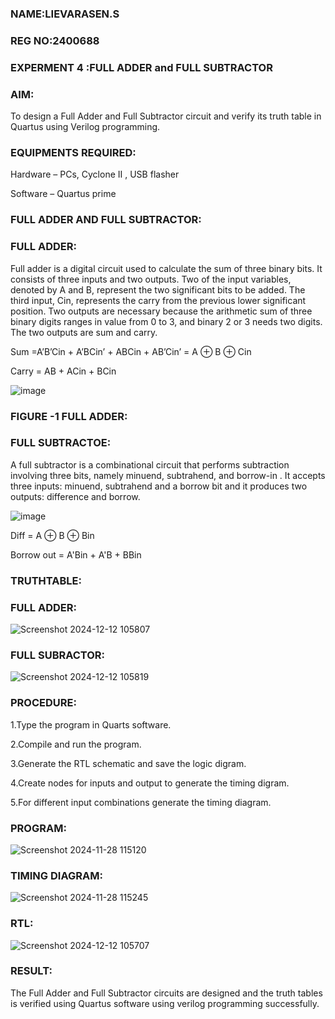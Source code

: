 ### NAME:LIEVARASEN.S

### REG NO:2400688

### EXPERMENT 4 :FULL ADDER and FULL SUBTRACTOR

### AIM:

To design a Full Adder and Full Subtractor circuit and verify its truth table in Quartus using Verilog programming.

### EQUIPMENTS REQUIRED:

Hardware – PCs, Cyclone II , USB flasher

Software – Quartus prime

### FULL ADDER AND FULL SUBTRACTOR:

### FULL ADDER:

Full adder is a digital circuit used to calculate the sum of three binary bits. It consists of three inputs and two outputs. Two of the input variables, denoted by A and B, represent the two significant bits to be added. The third input, Cin, represents the carry from the previous lower significant position. Two outputs are necessary because the arithmetic sum of three binary digits ranges in value from 0 to 3, and binary 2 or 3 needs two digits. The two outputs are sum and carry.

Sum =A’B’Cin + A’BCin’ + ABCin + AB’Cin’ = A ⊕ B ⊕ Cin 

Carry = AB + ACin + BCin

![image](https://github.com/naavaneetha/FULL_ADDER_SUBTRACTOR/assets/154305477/0f30ba51-5ffb-4198-845f-18e054f675e7)

### FIGURE -1 FULL ADDER:

### FULL SUBTRACTOE:

A full subtractor is a combinational circuit that performs subtraction involving three bits, namely minuend, subtrahend, and borrow-in . It accepts three inputs: minuend, subtrahend and a borrow bit and it produces two outputs: difference and borrow.

![image](https://github.com/naavaneetha/FULL_ADDER_SUBTRACTOR/assets/154305477/02b24f51-ab51-4304-9ad6-7b81ffc1ead5)

Diff = A ⊕ B ⊕ Bin 

Borrow out = A'Bin + A'B + BBin

### TRUTHTABLE:
### FULL ADDER:
![Screenshot 2024-12-12 105807](https://github.com/user-attachments/assets/7bd156b6-462b-4a04-8c93-e0577ab03f3b)

### FULL SUBRACTOR:
![Screenshot 2024-12-12 105819](https://github.com/user-attachments/assets/66eb2e7c-a1ad-44e7-b816-da46bc426f56)


### PROCEDURE:

1.Type the program in Quarts software.

2.Compile and run the program.

3.Generate the RTL schematic and save the logic digram.

4.Create nodes for inputs and output to generate the timing digram.

5.For different input combinations generate the timing diagram.
### PROGRAM:

![Screenshot 2024-11-28 115120](https://github.com/user-attachments/assets/3ab473f6-bcc5-4e5b-afaa-7d53789080bd)


### TIMING DIAGRAM:

![Screenshot 2024-11-28 115245](https://github.com/user-attachments/assets/fc964cab-3df2-4446-a143-70402eca03ca)

### RTL:
![Screenshot 2024-12-12 105707](https://github.com/user-attachments/assets/e2d7a81b-5e86-4431-969d-8f86e65951ed)

### RESULT:

 The Full Adder and Full Subtractor circuits are designed and the truth tables is verified using Quartus software using verilog programming successfully.



